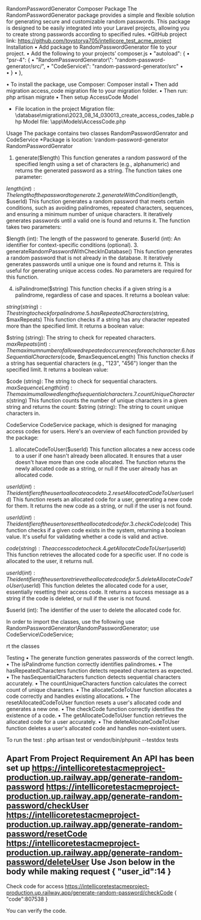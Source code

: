 RandomPasswordGenerator Composer Package
The RandomPasswordGenerator package provides a simple and flexible solution for generating secure and customizable random passwords. This package is designed to be easily integrated into your Laravel projects, allowing you to create strong passwords according to specified rules.
*GitHub project link: https://github.com/toystorya705/intellicore_test_acme_project
Installation
•	Add package to RandomPasswordGenerator file to your project.
•	Add the following to your projects’ composer.js
•	 "autoload": {
•	        "psr-4": {
•	            "RandomPasswordGenerator\\": "random-password-generator/src/",
•	            "CodeService\\": "random-password-generator/src"
•	
•	        }
•	    },

•	To install the package, use Composer: Composer install
•	Then add migration access_code migration file to your migration folder.
•	Then run: php artisan migrate
•	Then setup AccessCode Model 
* File location in the project
Migration file: \database\migrations\2023_08_14_030013_create_access_codes_table.php
Model file: \app\Models\AccessCode.php

Usage
The package contains two classes RandomPasswordGenrator and CodeService
*Package is location: \random-password-generator
RandomPasswordGenrator
1. generate($length)
This function generates a random password of the specified length using a set of characters (e.g., alphanumeric) and returns the generated password as a string. The function takes one parameter:

$length (int): The length of the password to generate.
2. generateWithCondition($length, $userId)
This function generates a random password that meets certain conditions, such as avoiding palindromes, repeated characters, sequences, and ensuring a minimum number of unique characters. It iteratively generates passwords until a valid one is found and returns it. The function takes two parameters:

$length (int): The length of the password to generate.
$userId (int): An identifier for context-specific conditions (optional).
3. generateRandomPasswordWithCheckInDatabase()
This function generates a random password that is not already in the database. It iteratively generates passwords until a unique one is found and returns it. This is useful for generating unique access codes. No parameters are required for this function.

4. isPalindrome($string)
This function checks if a given string is a palindrome, regardless of case and spaces. It returns a boolean value:

$string (string): The string to check for palindrome.
5. hasRepeatedCharacters($string, $maxRepeats)
This function checks if a string has any character repeated more than the specified limit. It returns a boolean value:

$string (string): The string to check for repeated characters.
$maxRepeats (int): The maximum number of allowed repeated occurrences for each character.
6. hasSequentialCharacters($code, $maxSequenceLength)
This function checks if a string has sequential characters (e.g., "123", "456") longer than the specified limit. It returns a boolean value:

$code (string): The string to check for sequential characters.
$maxSequenceLength (int): The maximum allowed length of sequential characters.
7. countUniqueCharacters($string)
This function counts the number of unique characters in a given string and returns the count:
$string (string): The string to count unique characters in.




CodeService
CodeService package, which is designed for managing access codes for users. Here's an overview of each function provided by the package:
1. allocateCodeToUser($userId)
This function allocates a new access code to a user if one hasn't already been allocated. It ensures that a user doesn't have more than one code allocated. The function returns the newly allocated code as a string, or null if the user already has an allocated code.

$userId (int): The identifier of the user to allocate a code to.
2. resetAllocatedCodeToUser($userId)
This function resets an allocated code for a user, generating a new code for them. It returns the new code as a string, or null if the user is not found.

$userId (int): The identifier of the user to reset the allocated code for.
3. checkCode($code)
This function checks if a given code exists in the system, returning a boolean value. It's useful for validating whether a code is valid and active.

$code (string): The access code to check.
4. getAllocateCodeToUser($userId)
This function retrieves the allocated code for a specific user. If no code is allocated to the user, it returns null.

$userId (int): The identifier of the user to retrieve the allocated code for.
5. deleteAllocateCodeToUser($userId)
This function deletes the allocated code for a user, essentially resetting their access code. It returns a success message as a string if the code is deleted, or null if the user is not found.

$userId (int): The identifier of the user to delete the allocated code for.




In order to import the classes, use the following
use RandomPasswordGenerator\RandomPasswordGenerator;
use CodeService\CodeService;

rt the classes

Testing
•	The generate function generates passwords of the correct length.
•	The isPalindrome function correctly identifies palindromes.
•	The hasRepeatedCharacters function detects repeated characters as expected.
•	The hasSequentialCharacters function detects sequential characters accurately.
•	The countUniqueCharacters function calculates the correct count of unique characters.
•	The allocateCodeToUser function allocates a code correctly and handles existing allocations.
•	The resetAllocatedCodeToUser function resets a user's allocated code and generates a new one.
•	The checkCode function correctly identifies the existence of a code.
•	The getAllocateCodeToUser function retrieves the allocated code for a user accurately.
•	The deleteAllocateCodeToUser function deletes a user's allocated code and handles non-existent users.


To run the test :
php artisan test
or
vendor/bin/phpunit --testdox tests

Apart From Project Requirement
An API has been set up
https://intellicoretestacmeproject-production.up.railway.app/generate-random-password
https://intellicoretestacmeproject-production.up.railway.app/generate-random-password/checkUser
https://intellicoretestacmeproject-production.up.railway.app/generate-random-password/resetCode
https://intellicoretestacmeproject-production.up.railway.app/generate-random-password/deleteUser
Use Json below in the body while making request
{
    "user_id":14
}
------------------------------------------------------------------------------------------------------------
Check code for access
https://intellicoretestacmeproject-production.up.railway.app/generate-random-password/checkCode
{
    "code":807538
}

You can verify the code.

